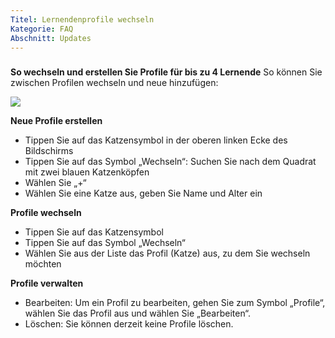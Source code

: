 ```yaml
---
Titel: Lernendenprofile wechseln
Kategorie: FAQ
Abschnitt: Updates
---
```

### 

**So wechseln und erstellen Sie Profile für bis zu 4 Lernende** 
So können Sie zwischen Profilen wechseln und neue hinzufügen:

![](https://help.Studycat.com/hc/article_attachments/32456628954137)

**Neue Profile erstellen**

* Tippen Sie auf das Katzensymbol in der oberen linken Ecke des Bildschirms
* Tippen Sie auf das Symbol „Wechseln“: Suchen Sie nach dem Quadrat mit zwei blauen Katzenköpfen
* Wählen Sie „\+“
* Wählen Sie eine Katze aus, geben Sie Name und Alter ein

**Profile wechseln**

* Tippen Sie auf das Katzensymbol
* Tippen Sie auf das Symbol „Wechseln“
* Wählen Sie aus der Liste das Profil (Katze) aus, zu dem Sie wechseln möchten

**Profile verwalten**

* Bearbeiten: Um ein Profil zu bearbeiten, gehen Sie zum Symbol „Profile“, wählen Sie das Profil aus und wählen Sie „Bearbeiten“.
* Löschen: Sie können derzeit keine Profile löschen.